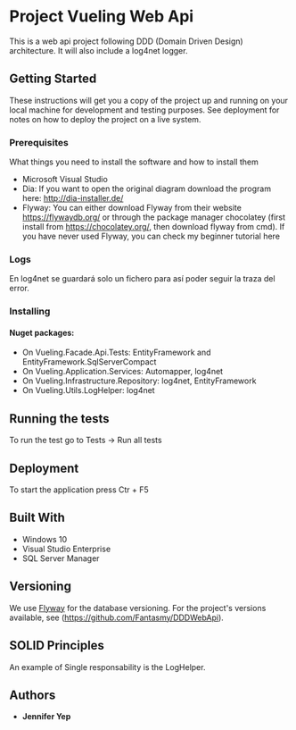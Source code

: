 # Project Vueling Web Api

This is a web api project following DDD (Domain Driven Design) architecture. It will also include a log4net logger.


## Getting Started

These instructions will get you a copy of the project up and running on your local machine for development and testing purposes. See deployment for notes on how to deploy the project on a live system.

### Prerequisites

What things you need to install the software and how to install them

- Microsoft Visual Studio
- Dia: If you want to open the  original diagram download the program here: http://dia-installer.de/
- Flyway: You can either download Flyway from their website https://flywaydb.org/ or through the package manager chocolatey (first install from https://chocolatey.org/, then download flyway from cmd).
If you have never used Flyway, you can check my beginner tutorial here

### Logs
En log4net se guardará solo un fichero para así poder seguir la traza del error.

### Installing

#### Nuget packages:
- On Vueling.Facade.Api.Tests: EntityFramework and EntityFramework.SqlServerCompact
- On Vueling.Application.Services: Automapper, log4net
- On Vueling.Infrastructure.Repository: log4net, EntityFramework
- On Vueling.Utils.LogHelper: log4net


## Running the tests

To run the test go to Tests -> Run all tests


## Deployment

To start the application press Ctr + F5

## Built With

- Windows 10
- Visual Studio Enterprise
- SQL Server Manager


## Versioning

We use [Flyway](https://flywaydb.org/) for the database versioning. 
For the project's versions available, see (https://github.com/Fantasmy/DDDWebApi). 

## SOLID Principles

 An example of Single responsability is the LogHelper.


## Authors

* **Jennifer Yep** 

